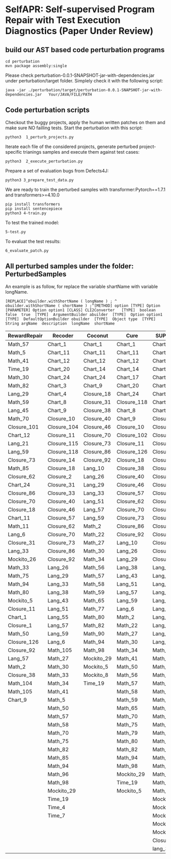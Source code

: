 # SelfAPR: Self-supervised Program Repair with Test Execution Diagnostics (Paper Under Review)


##  build our AST based code perturbation programs
 ```
cd perturbation
mvn package assembly:single
```
Please check perturbation-0.0.1-SNAPSHOT-jar-with-dependencies.jar under perturbation/target folder.
Simplely check it with the following script:
```
java -jar ./perturbation/target/perturbation-0.0.1-SNAPSHOT-jar-with-dependencies.jar   Your/JAVA/FILE/PATH
```

##  Code perturbation scripts
Checkout the buggy projects, apply the human written patches on them and make sure NO failling tests. Start the perturbation with this script:
```
python3  1_perturb_projects.py
```
Iterate each file of the considered projects, generate perturbed project-specific trianings samples and execute them against test cases:
```
python3  2_execute_perturbation.py
```
Prepare a set of evaluation bugs from Defects4J:

```
python3 3_prepare_test_data.py
```

We are ready to train the perturbed samples with transformer:Pytorch==1.7.1 and transformers>=4.10.0
```
pip install transformers
pip install sentencepiece
python3 4-train.py
```

To test the trained model:
```
5-test.py
```

To evaluat the test results:
```
6_evaluate_patch.py
```



## All perturbed samples under the folder: PerturbedSamples 

An example is as follow, for replace the variable shartName with variable longName. 
```
[REPLACE]^obuilder.withShortName ( longName ) ; ^ obuilder.withShortName ( shortName ) ;^[METHOD] option [TYPE] Option [PARAMETER] Option option1 [CLASS] CLI2Converter   [TYPE]  boolean false  true  [TYPE]  ArgumentBuilder abuilder  [TYPE]  Option option1  [TYPE]  DefaultOptionBuilder obuilder  [TYPE]  Object type  [TYPE]  String argName  description  longName  shortName 
```




|RewardRepair|Recoder|Coconut|Cure|SUPREME|
|---|---|---|---|---|
|Math_57|Chart_1|Chart_1|Chart_1|Chart_1|
|Math_5|Chart_11|Chart_11|Chart_11|Chart_11|
|Math_41|Chart_12|Chart_12|Chart_12|Chart_14|
|Time_19|Chart_20|Chart_14|Chart_14|Chart_20|
|Math_30|Chart_24|Chart_24|Chart_17|Chart_24|
|Math_82|Chart_3|Chart_9|Chart_20|Chart_4|
|Lang_29|Chart_4|Closure_18|Chart_24|Chart_7|
|Math_59|Chart_8|Closure_31|Closure_118|Chart_8|
|Lang_45|Chart_9|Closure_38|Chart_8|Chart_9|
|Math_70|Closure_10|Closure_40|Chart_9|Closure_102|
|Closure_101|Closure_104|Closure_46|Closure_10|Closure_104|
|Chart_12|Closure_11|Closure_70|Closure_102|Closure_11|
|Lang_21|Closure_115|Closure_73|Closure_11|Closure_113|
|Lang_59|Closure_118|Closure_86|Closure_126|Closure_115|
|Closure_73|Closure_14|Closure_92|Closure_18|Closure_118|
|Math_85|Closure_18|Lang_10|Closure_38|Closure_126|
|Closure_62|Closure_2|Lang_26|Closure_40|Closure_13|
|Chart_24|Closure_31|Lang_29|Closure_46|Closure_18|
|Closure_86|Closure_33|Lang_33|Closure_57|Closure_31|
|Closure_70|Closure_40|Lang_51|Closure_62|Closure_40|
|Closure_18|Closure_46|Lang_57|Closure_70|Closure_46|
|Chart_11|Closure_57|Lang_59|Closure_73|Closure_57|
|Math_11|Closure_62|Math_2|Closure_86|Closure_62|
|Lang_6|Closure_70|Math_22|Closure_92|Closure_70|
|Closure_31|Closure_73|Math_27|Lang_10|Closure_73|
|Lang_33|Closure_86|Math_30|Lang_26|Closure_86|
|Mockito_26|Closure_92|Math_34|Lang_29|Closure_92|
|Math_33|Lang_26|Math_56|Lang_38|Lang_10|
|Math_75|Lang_29|Math_57|Lang_43|Lang_21|
|Math_94|Lang_33|Math_58|Lang_51|Lang_26|
|Math_80|Lang_38|Math_59|Lang_57|Lang_43|
|Mockito_5|Lang_43|Math_65|Lang_59|Lang_51|
|Closure_11|Lang_51|Math_77|Lang_6|Lang_55|
|Chart_1|Lang_55|Math_80|Math_2|Lang_57|
|Closure_1|Lang_57|Math_82|Math_22|Lang_59|
|Math_50|Lang_59|Math_90|Math_27|Lang_6|
|Closure_126|Lang_6|Math_94|Math_30|Lang_8|
|Closure_92|Math_105|Math_98|Math_34|Math_104|
|Lang_57|Math_27|Mockito_29|Math_41|Math_22|
|Math_2|Math_30|Mockito_5|Math_50|Math_30|
|Closure_38|Math_33|Mockito_8|Math_56|Math_41|
|Math_104|Math_34|Time_19|Math_57|Math_46|
|Math_105|Math_41||Math_58|Math_49|
|Chart_9|Math_5||Math_59|Math_5|
||Math_50||Math_65|Math_50|
||Math_57||Math_70|Math_57|
||Math_58||Math_75|Math_70|
||Math_70||Math_79|Math_72|
||Math_75||Math_80|Math_75|
||Math_82||Math_82|Math_77|
||Math_85||Math_94|Math_79|
||Math_94||Math_98|Math_80|
||Math_96||Mockito_29|Math_82|
||Math_98||Time_19|Math_85|
||Mockito_29||Mockito_5|Math_98|
||Time_19|||Mockito_26|
||Time_4|||Mockito_29|
||Time_7|||Mockito_34|
|||||Mockito_5|
|||||Mockito_8|
|||||Closure_38|
|||||lang_33|

